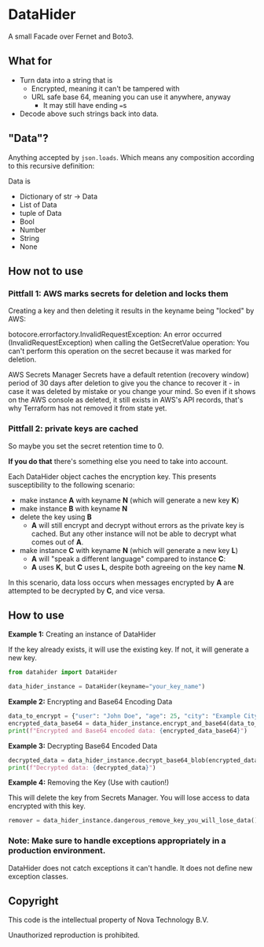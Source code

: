 # DataHider

A small Facade over Fernet and Boto3.

## What for

- Turn data into a string that is
  - Encrypted, meaning it can't be tampered with
  - URL safe base 64, meaning you can use it anywhere, anyway
    - It may still have ending `=`s
- Decode above such strings back into data.

## "Data"?

Anything accepted by `json.loads`. Which means any composition according to this recursive definition: 

Data is
- Dictionary of str -> Data
- List of Data
- tuple of Data
- Bool
- Number
- String
- None

## How not to use

### Pittfall 1: AWS marks secrets for deletion and locks them

Creating a key and then deleting it results in the keyname being "locked" by AWS:

botocore.errorfactory.InvalidRequestException: An error occurred (InvalidRequestException) when calling the GetSecretValue operation: You can't perform this operation on the secret because it was marked for deletion.

AWS Secrets Manager Secrets have a default retention (recovery window) period of 30 days after deletion to give you the chance to recover it - in case it was deleted by mistake or you change your mind. So even if it shows on the AWS console as deleted, it still exists in AWS's API records, that's why Terraform has not removed it from state yet.

### Pittfall 2: private keys are cached

So maybe you set the secret retention time to 0.

**If you do that** there's something else you need to take into account.

Each DataHider object caches the encryption key. This presents susceptibility to the following scenario:

- make instance **A** with keyname **N** (which will generate a new key **K**)
- make instance **B** with keyname **N**
- delete the key using **B**
   - **A** will still encrypt and decrypt without errors as the private key is cached. But any other instance will not be able to decrypt what comes out of **A**.
- make instance **C** with keyname **N** (which will generate a new key **L**)
   - **A** will "speak a different language" compared to instance **C**:
   - **A** uses **K**, but **C** uses **L**, despite both agreeing on the key name **N**.
    
In this scenario, data loss occurs when messages encrypted by **A** are attempted to be decrypted by **C**, and vice versa.


## How to use

**Example 1:** Creating an instance of DataHider

If the key already exists, it will use the existing key. If not, it will generate a new key.

```py
from datahider import DataHider

data_hider_instance = DataHider(keyname="your_key_name")
```

**Example 2:** Encrypting and Base64 Encoding Data

```py
data_to_encrypt = {"user": "John Doe", "age": 25, "city": "Example City"}
encrypted_data_base64 = data_hider_instance.encrypt_and_base64(data_to_encrypt)
print(f"Encrypted and Base64 encoded data: {encrypted_data_base64}")
```

**Example 3:** Decrypting Base64 Encoded Data

```python
decrypted_data = data_hider_instance.decrypt_base64_blob(encrypted_data_base64)
print(f"Decrypted data: {decrypted_data}")
```

**Example 4:** Removing the Key (Use with caution!)

This will delete the key from Secrets Manager. You will lose access to data encrypted with this key.

```python
remover = data_hider_instance.dangerous_remove_key_you_will_lose_data()
```

### Note: Make sure to handle exceptions appropriately in a production environment.

DataHider does not catch exceptions it can't handle. It does not define new exception classes.

## Copyright

This code is the intellectual property of Nova Technology B.V.

Unauthorized reproduction is prohibited.